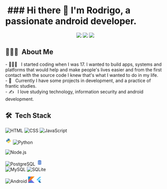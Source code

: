 <h1>&nbsp;### Hi there 👋 I'm Rodrigo, a passionate android developer.</h1>
<p align="center">
<a href="https://instagram.com/rodrigo019barbosa"><img src="https://img.shields.io/badge/-@rodrigo019barbosa_-E4405F?style=flat-square&logo=Instagram&logoColor=white"/></a>
<a href="https://www.linkedin.com/in/rodrigo-barbosa-005266163"><img src="https://img.shields.io/badge/-Rodrigo%20Barbosa-0077B5?style=flat-square&logo=Linkedin&logoColor=white"/></a>
<a href="mailto:usuario019alfa@gmail.com"><img src="https://img.shields.io/badge/-usuario019alfa@gmail.com-D14836?style=flat-square&logo=Gmail&logoColor=white"/></a>

</p>

<h2> 👨🏻‍💻 &nbsp;About Me </h2>
- 👨🏻‍💻 &nbsp; I started coding when I was 17. I wanted to build apps, systems and platforms that would help and make people's lives easier and from the first contact with the source code I knew that's what I wanted to do in my life. <br>
- 💼 &nbsp; Currently I have some projects in development, and a practice of frantic studies.<br>
- ✍️ &nbsp; I love studying technology, information security and android development.

<h2> 🛠 &nbsp;Tech Stack</h2>

![HTML](https://img.shields.io/badge/-HTML-333333?style=flat&logo=HTML5)
![CSS](https://img.shields.io/badge/-CSS-333333?style=flat&logo=CSS3&logoColor=1572B6)
![JavaScript](https://img.shields.io/badge/-JavaScript-333333?style=flat&logo=javascript)

<code><img height="20" src="https://raw.githubusercontent.com/github/explore/80688e429a7d4ef2fca1e82350fe8e3517d3494d/topics/python/python.png"></code>
![Python](https://img.shields.io/badge/-Python-333333?style=flat)

![Node.js](https://img.shields.io/badge/-Node.js-333333?style=flat&logo=node.js)

![PostgreSQL](https://img.shields.io/badge/-PostgreSQL-333333?style=flat&logo=postgresql)
<code><img height="20" src="https://raw.githubusercontent.com/github/explore/80688e429a7d4ef2fca1e82350fe8e3517d3494d/topics/sql/sql.png"></code>  
![MySQL](https://img.shields.io/badge/-MySQL-333333?style=flat&logo=mysql)
![SQLite](https://img.shields.io/badge/-SQLite-333333?style=flat&logo=sqlite)

![Android](https://img.shields.io/badge/-Android-333333?style=flat&logo=ANDROID)
<code><img height="20" src="https://raw.githubusercontent.com/github/explore/5c058a388828bb5fde0bcafd4bc867b5bb3f26f3/topics/kotlin/kotlin.png"></code>
<code><img height="20" src="https://raw.githubusercontent.com/github/explore/80688e429a7d4ef2fca1e82350fe8e3517d3494d/topics/flutter/flutter.png"></code>  
